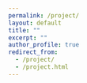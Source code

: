 ```yaml
---
permalink: /project/
layout: default
title: ""
excerpt: ""
author_profile: true
redirect_from: 
  - /project/
  - /project.html
---
```


